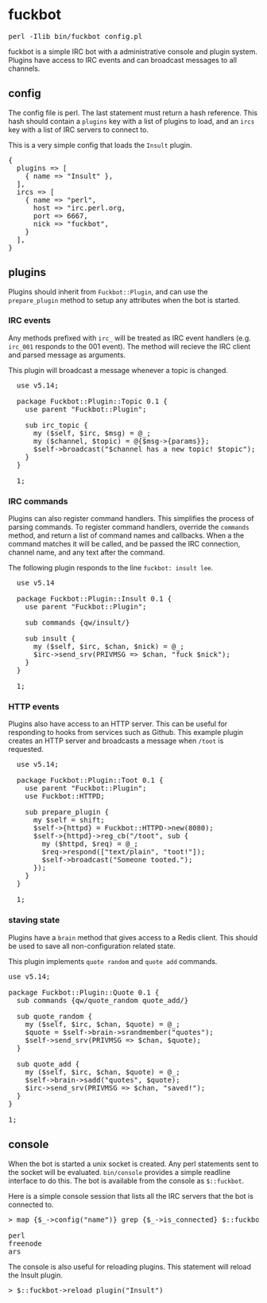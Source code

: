# fuckbot

<pre>perl -Ilib bin/fuckbot config.pl</pre>

fuckbot is a simple IRC bot with a administrative console and plugin
system.  Plugins have access to IRC events and can broadcast messages
to all channels.

## config

The config file is perl. The last statement must return a hash
reference.  This hash should contain a `plugins` key with a list
of plugins to load, and an `ircs` key with a list of IRC servers
to connect to.

This is a very simple config that loads the `Insult` plugin.

<pre>
{
  plugins => [
    { name => "Insult" },
  ],
  ircs => [
    { name => "perl",
      host => "irc.perl.org,
      port => 6667,
      nick => "fuckbot",
    }
  ],
}
</pre>


## plugins

Plugins should inherit from `Fuckbot::Plugin`, and can use the
`prepare_plugin` method to setup any attributes when the bot is
started.

### IRC events

Any methods prefixed with `irc_` will be treated as IRC event
handlers (e.g. `irc_001` responds to the 001 event). The method
will recieve the IRC client and parsed message as arguments.

This plugin will broadcast a message whenever a topic is changed.

<pre>
  use v5.14;

  package Fuckbot::Plugin::Topic 0.1 {
    use parent "Fuckbot::Plugin";

    sub irc_topic {
      my ($self, $irc, $msg) = @_;
      my ($channel, $topic) = @{$msg->{params}};
      $self->broadcast("$channel has a new topic! $topic");
    }
  }

  1;
</pre>

### IRC commands

Plugins can also register command handlers. This simplifies the
process of parsing commands. To register command handlers, override
the `commands` method, and return a list of command names and
callbacks. When a the command matches it will be called, and be
passed the IRC connection, channel name, and any text after the
command.

The following plugin responds to the line `fuckbot: insult lee`.

<pre>
  use v5.14

  package Fuckbot::Plugin::Insult 0.1 {
    use parent "Fuckbot::Plugin";
    
    sub commands {qw/insult/}
    
    sub insult {
      my ($self, $irc, $chan, $nick) = @_;
      $irc->send_srv(PRIVMSG => $chan, "fuck $nick");
    }
  }

  1;
</pre>

### HTTP events

Plugins also have access to an HTTP server. This can be useful for
responding to hooks from services such as Github. This example plugin
creates an HTTP server and broadcasts a message when `/toot` is
requested.

<pre>
  use v5.14;

  package Fuckbot::Plugin::Toot 0.1 {
    use parent "Fuckbot::Plugin";
    use Fuckbot::HTTPD;

    sub prepare_plugin {
      my $self = shift;
      $self->{httpd} = Fuckbot::HTTPD->new(8080);
      $self->{httpd}->reg_cb("/toot", sub {
        my ($httpd, $req) = @_;
        $req->respond(["text/plain", "toot!"]);
        $self->broadcast("Someone tooted.");
      });
    }
  }

  1;
</pre>

### staving state

Plugins have a `brain` method that gives access to a Redis client.
This should be used to save all non-configuration related state.

This plugin implements `quote random` and `quote add` commands.

<pre>
use v5.14;

package Fuckbot::Plugin::Quote 0.1 {
  sub commands {qw/quote_random quote_add/}

  sub quote_random {
    my ($self, $irc, $chan, $quote) = @_;
    $quote = $self->brain->srandmember("quotes");
    $self->send_srv(PRIVMSG => $chan, $quote);
  }

  sub quote_add {
    my ($self, $irc, $chan, $quote) = @_;
    $self->brain->sadd("quotes", $quote);
    $irc->send_srv(PRIVMSG => $chan, "saved!");
  }
}

1;
</pre>

## console

When the bot is started a unix socket is created. Any perl statements
sent to the socket will be evaluated. `bin/console` provides a
simple readline interface to do this. The bot is available from the
console as `$::fuckbot`.

Here is a simple console session that lists all the IRC servers
that the bot is connected to.

<pre>
> map {$_->config("name")} grep {$_->is_connected} $::fuckbot->ircs

perl
freenode
ars
</pre>

The console is also useful for reloading plugins. This statement
will reload the Insult plugin.

<pre>
> $::fuckbot->reload_plugin("Insult")
</pre>
